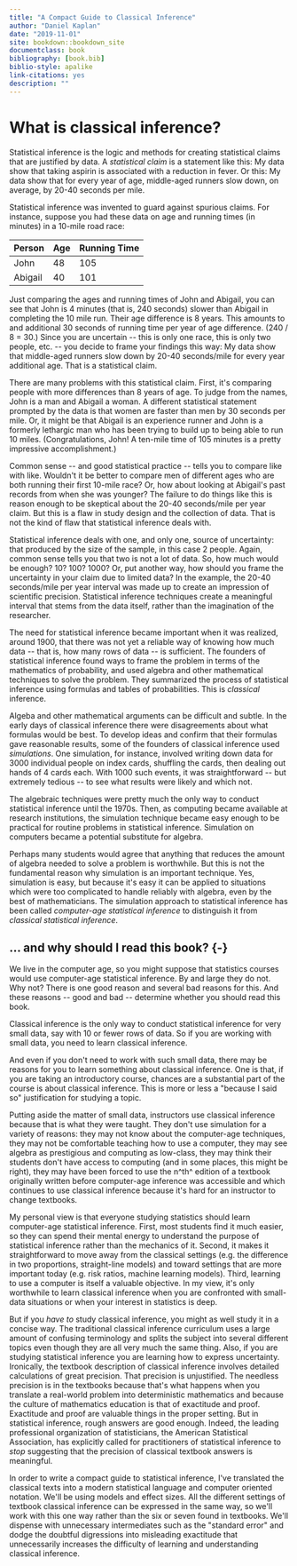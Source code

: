 ```yaml
--- 
title: "A Compact Guide to Classical Inference"
author: "Daniel Kaplan"
date: "2019-11-01"
site: bookdown::bookdown_site
documentclass: book
bibliography: [book.bib]
biblio-style: apalike
link-citations: yes
description: ""
---
```


# What is classical inference?

Statistical inference is the logic and methods for creating statistical claims that are justified by data. A *statistical claim* is a statement like this: My data show that taking aspirin is associated with a reduction in fever. Or this: My data show that for every year of age, middle-aged runners slow down, on average, by 20-40 seconds per mile.

Statistical inference was invented to guard against spurious claims. For instance, suppose you had these data on age and running times (in minutes) in a 10-mile road race:

Person | Age | Running Time
-------|-----|--------------
John   | 48  | 105
Abigail| 40  | 101

Just comparing the ages and running times of John and Abigail, you can see that John is 4 minutes (that is, 240 seconds) slower than Abigail in completing the 10 mile run. Their age difference is 8 years. This amounts to and additional 30 seconds of running time per year of age difference. (240 / 8 = 30.) Since you are uncertain -- this is only one race, this is only two people, etc. -- you decide to frame your findings this way: My data show that middle-aged runners slow down by 20-40 seconds/mile for every year additional age. That is a statistical claim.

There are many problems with this statistical claim. First, it's comparing people with more differences than 8 years of age. To judge from the names, John is a man and Abigail a woman. A different statistical statement prompted by the data is that women are faster than men by 30 seconds per mile. Or, it might be that Abigail is an experience runner and John is a formerly lethargic man who has been trying to build up to being able to run 10 miles. (Congratulations, John! A ten-mile time of 105 minutes is a pretty impressive accomplishment.)

Common sense -- and good statistical practice -- tells you to compare like with like. Wouldn't it be better to compare men of different ages who are both running their first 10-mile race? Or, how about looking at Abigail's past records from when she was younger? The failure to do things like this is reason enough to be skeptical about the 20-40 seconds/mile per year claim. But this is a flaw in study design and the collection of data. That is not the kind of flaw that statistical inference deals with.

Statistical inference deals with one, and only one, source of uncertainty: that produced by the size of the sample, in this case 2 people. Again, common sense tells you that two is not a lot of data. So, how much would be enough? 10? 100? 1000? Or, put another way, how should you frame the uncertainty in your claim due to limited data? In the example, the 20-40 seconds/mile per year interval was made up to create an impression of scientific precision. Statistical inference techniques create a meaningful interval that stems from the data itself, rather than the imagination of the researcher. 

The need for statistical inference became important when it was realized, around 1900, that there was not yet a reliable way of knowing how much data -- that is, how many rows of data -- is sufficient. The founders of statistical inference found ways to frame the problem in terms of the mathematics of probability, and used algebra and other mathematical techniques to solve the problem. They summarized the process of statistical inference using formulas and tables of probabilities. This is *classical* inference.

Algeba and other mathematical arguments can be difficult and subtle. In the early days of classical inference there were disagreements about what formulas would be best. To develop ideas and confirm that their formulas gave reasonable results, some of the founders of classical inference used *simulations*. One simulation, for instance, involved writing down data for 3000 individual people on index cards, shuffling the cards, then dealing out hands of 4 cards each. With 1000 such events, it was straightforward -- but extremely tedious -- to see what results were likely and which not.

The algebraic techniques were pretty much the only way to conduct statistical inference until the 1970s. Then, as computing became available at research institutions, the simulation technique became easy enough to be practical for routine problems in statistical inference. Simulation on computers became a potential substitute for algebra. 

Perhaps many students would agree that anything that reduces the amount of algebra needed to solve a problem is worthwhile. But this is not the fundamental reason why simulation is an important technique. Yes, simulation is easy, but because it's easy it can be applied to situations which were too complicated to handle reliably with algebra, even by the best of mathematicians. The simulation approach to statistical inference has been called *computer-age statistical inference* to distinguish it from *classical statistical inference*.

## ... and why should I read this book? {-}

We live in the computer age, so you might suppose that statistics courses would use computer-age statistical inference. By and large they do not. Why not? There is one good reason and several bad reasons for this. And these reasons -- good and bad -- determine whether you should read this book.

Classical inference is the only way to conduct statistical inference for very small data, say with 10 or fewer rows of data. So if you are working with small data, you need to learn classical inference.

And even if you don't need to work with such small data, there may be reasons for you to learn something about classical inference. One is that, if you are taking an introductory course, chances are a substantial part of the course is about classical inference. This is more or less a "because I said so" justification for studying a topic. 

Putting aside the matter of small data, instructors use classical inference because that is what they were taught. They don't use simulation for a variety of reasons: they may not know about the computer-age techniques, they may not be comfortable teaching how to use a computer, they may see algebra as prestigious and computing as low-class, they may think their students don't have access to computing (and in some places, this might be right), they may have been forced to use the n^th^ edition of a textbook originally written before computer-age inference was accessible and which continues to use classical inference because it's hard for an instructor to change textbooks. 

My personal view is that everyone studying statistics should learn computer-age statistical inference. First, most students find it much easier, so they can spend their mental energy to understand the purpose of statistical inference rather than the mechanics of it. Second, it makes it straightforward to move away from the classical settings (e.g. the difference in two proportions, straight-line models) and toward settings that are more important today (e.g. risk ratios, machine learning models). Third, learning to use a computer is itself a valuable objective. In my view, it's only worthwhile to learn classical inference when you are confronted with small-data situations or when your interest in statistics is deep.

But if you *have to* study classical inference, you might as well study it in a concise way. The traditional classical inference curriculum uses a large amount of confusing terminology and splits the subject into several different topics even though they are all very much the same thing. Also, if you are studying statistical inference you are learning how to express uncertainty. Ironically, the textbook description of classical inference involves detailed calculations of great precision. That precision is unjustified. The needless precision is in the textbooks because that's what happens when you translate a real-world problem into deterministic mathematics and because the culture of mathematics education is that of exactitude and proof. Exactitude and proof are valuable things in the proper setting. But in statistical inference, rough answers are good enough. Indeed, the leading professional organization of statisticians, the American Statistical Association, has explicitly called for practitioners of statistical inference to *stop* suggesting that the precision of classical textbook answers is meaningful. 

In order to write a compact guide to statistical inference, I've translated the classical texts into a modern statistical language and computer oriented notation. We'll be using models and effect sizes. All the different settings of textbook classical inference can be expressed in the same way, so we'll work with this one way rather than the six or seven found in textbooks. We'll dispense with unnecessary intermediates such as the "standard error" and dodge the doubtful digressions into misleading exactitude that unnecessarily increases the difficulty of learning and understanding classical inference.

